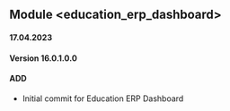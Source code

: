 ## Module <education_erp_dashboard>

#### 17.04.2023
#### Version 16.0.1.0.0
#### ADD

- Initial commit for Education ERP Dashboard
